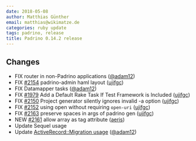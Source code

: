 ```yaml
---
date: 2018-05-08
author: Matthias Günther
email: matthias@wikimatze.de
categories: ruby update
tags: padrino, release
title: Padrino 0.14.2 release
---
```


## Changes

- FIX router in non-Padrino applications ([@adam12](https://github.com/adam12))
- FIX [#2154](https://github.com/padrino/padrino-framework/commit/04f64706613f08f4f5eaddd18afec8ce4d1855d9 "#2154") padrino-admin haml layout ([ujifgc](https://github.com/ujifgc "ujifgc"))
- FIX Datamapper tasks ([@adam12](https://github.com/adam12))
- FIX [#1979](https://github.com/padrino/padrino-framework/issues/1979 "#1979") Add a Default Rake Task If Test Framework is Included ([ujifgc](https://github.com/ujifgc "ujifgc"))
- FIX [#2150](https://github.com/padrino/padrino-framework/issues/2150 "#2150") Project generator silently ignores invalid -a option ([ujifgc](https://github.com/ujifgc "ujifgc"))
- FIX [#2152](https://github.com/padrino/padrino-framework/issues/2152 "#2152") using open without requiring `open-uri` ([ujifgc](https://github.com/ujifgc "ujifgc"))
- FIX [#2163](https://github.com/padrino/padrino-framework/issues/2163 "#2163") preserve spaces in args of padrino gen ([ujifgc](https://github.com/ujifgc "ujifgc"))
- NEW [#2161](https://github.com/padrino/padrino-framework/pull/2161 "#2161") allow array as tag attribute ([aeris](https://github.com/aeris "aeris"))
- Update Sequel usage
- Update [ActiveRecord::Migration usage](https://github.com/padrino/padrino-framework/commit/f45566335f0b676d9dc2a8e7de68babc2274ff44 "ActiveRecord::Migration usage") ([@adam12](https://github.com/adam12))

